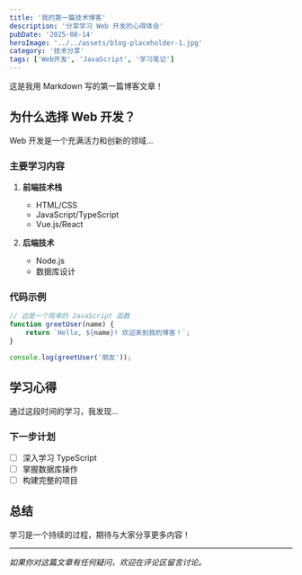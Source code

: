 ```yaml
---
title: '我的第一篇技术博客'
description: '分享学习 Web 开发的心得体会'
pubDate: '2025-08-14'
heroImage: '../../assets/blog-placeholder-1.jpg'
category: '技术分享'
tags: ['Web开发', 'JavaScript', '学习笔记']
---
```


这是我用 Markdown 写的第一篇博客文章！

## 为什么选择 Web 开发？

Web 开发是一个充满活力和创新的领域...

### 主要学习内容

1. **前端技术栈**
   - HTML/CSS
   - JavaScript/TypeScript
   - Vue.js/React

2. **后端技术**
   - Node.js
   - 数据库设计

### 代码示例

```javascript
// 这是一个简单的 JavaScript 函数
function greetUser(name) {
    return `Hello, ${name}! 欢迎来到我的博客！`;
}

console.log(greetUser('朋友'));
```

## 学习心得

通过这段时间的学习，我发现...

### 下一步计划

- [ ] 深入学习 TypeScript
- [ ] 掌握数据库操作
- [ ] 构建完整的项目

## 总结

学习是一个持续的过程，期待与大家分享更多内容！

---

*如果你对这篇文章有任何疑问，欢迎在评论区留言讨论。*

